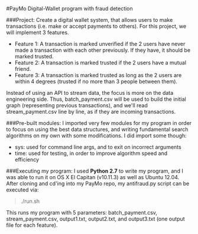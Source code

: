 #PayMo
Digital-Wallet program with fraud detection

###Project:
Create a digital wallet system, that allows users to make transactions (i.e.
make or accept payments to others).  For this project, we will implement 3
features.
* Feature 1: A transaction is marked unverified if the 2 users have never
made a transaction with each other previously.  If they have, it should
be marked trusted.
* Feature 2: A transaction is marked trusted if the 2 users have a mutual
friend.
* Feature 3: A transaction is marked trusted as long as the 2 users are
within 4 degrees (trusted if no more than 3 people between them).

Instead of using an API to stream data, the focus is more on the data
engineering side.  Thus, batch_payment.csv will be used to build the
initial graph (representing previous transactions), and we'll read
stream_payment.csv line by line, as if they are incoming transactions.


###Pre-built modules:
I imported very few modules for my program in order to focus on using the
best data structures, and writing fundamental search algorithms on my own
with some modifications.  I did import some though:

* sys: used for command line args, and to exit on incorrect arguments
* time: used for testing, in order to improve algorithm speed and efficiency

###Executing my program:
I used **Python 2.7** to write my program, and I was able to run it on 
OS X El Capitan (v10.11.3) as well as Ubuntu 12.04.  After cloning and
cd'ing into my PayMo repo, my antifraud.py script can be executed via:

> ./run.sh

This runs my program with 5 parameters: batch_payment.csv, stream_payment.csv,
output1.txt, output2.txt, and output3.txt  (one output file for each feature).


